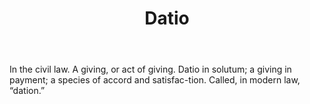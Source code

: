 ---
title: Datio
letter: D
permalink: "/definitions/bld-datio.html"
body: In the civil law. A giving, or act of giving. Datio in solutum; a giving in
  payment; a species of accord and satisfac-tion. Called, in modern law, “dation.”
published_at: '2018-07-07'
source: Black's Law Dictionary 2nd Ed (1910)
layout: post
---